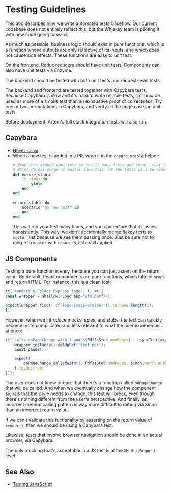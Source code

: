 # Testing Guidelines

This doc describes how we write automated tests Caseflow. Our current codebase does not entirely reflect this, but the Whiskey team is piloting it with new code going forward.

As much as possible, business logic should exist in pure functions, which is a function whose outputs are only reflective of its inputs, and which does not cause side effects. These functions are easy to unit test.

On the frontend, Redux reducers should have unit tests. Components can also have unit tests via Enzyme. 

The backend should be tested with both unit tests and request-level tests.

The backend and frontend are tested together with Capybara tests. Because Capybara is slow and it's hard to write reliable tests, it should be used as more of a smoke test than an exhaustive proof of correctness. Try one or two permutations in Capybara, and verify all the edge cases in unit tests.

Before deployment, Artem's full stack integration tests will also run. 

## Capybara
* [Never `sleep`](https://nulogy.com/who-we-are/company-blog/articles/sleep-is-for-the-weak/).
* When a new test is added in a PR, wrap it in the `ensure_stable` helper:
    ```rb
    # Wrap this around your test to run it many times and ensure that it passes consistently.
    # Note: do not merge to master like this, or the tests will be slow! Ha.
    def ensure_stable
        10.times do
            yield
        end
    end

    ensure_stable do
        scenario "my new test" do
        end
    end
    ```
    This will run your test many times, and you can ensure that it passes consistently. This way, we don't accidentally merge flakey tests to `master` just because we see them passing once. Just be sure not to merge to `master` with `ensure_stable` still applied.

## JS Components
Testing a pure function is easy, because you can just assert on the return value. By default, React components are pure functions, which take in `props` and return HTML. For instance, this is a clean test:

```js
it('renders e-Folder Express logo', () => {
const wrapper = shallow(<Logo app="efolder"/>);

expect(wrapper.find('.cf-logo-image-efolder')).to.have.length(1);
});
```

However, when we introduce mocks, spies, and stubs, the test can quickly become more complicated and less relevant to what the user experiences at once:

```js
it(`calls onPageChange with 1 and ${PdfJsStub.numPages}`, asyncTest(async() => {
    wrapper.instance().setUpPdf('test.pdf');
    await pause();

    expect(
        onPageChange.calledWith(1, PdfJsStub.numPages, sinon.match.number)
    ).to.be.true;
}));
```

The user does not know or care that there's a function called `onPageChange` that will be called. And when we eventually change how the component signals that the page needs to change, this test will break, even though there's nothing different from the user's perspective. And finally, an incorrect method calling pattern is way more difficult to debug via Sinon than an incorrect return value.

If we can't validate this fuctionality by asserting on the return value of `render()`, then we should be using a Capybara test.

Likewise, tests that involve browser navigation should be done in an actual browser, via Capybara.

The only mocking that's acceptable in a JS test is at the `XMLHttpRequest` level.

## See Also
* [Testing JavaScript](https://medium.com/@nickheiner/testing-javascript-8c8efe8434e)

